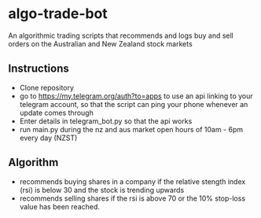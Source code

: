 # algo-trade-bot
An algorithmic trading scripts that recommends and logs buy and sell orders on the Australian and New Zealand stock markets

## Instructions

- Clone repository 
- go to https://my.telegram.org/auth?to=apps to use an api linking to your telegram account, so that the script can ping your phone whenever an update comes through
- Enter details in telegram_bot.py so that the api works
- run main.py during the nz and aus market open hours of 10am - 6pm every day (NZST)

## Algorithm

- recommends buying shares in a company if the relative stength index (rsi) is below 30 and the stock is trending upwards
- recommends selling shares if the rsi is above 70 or the 10% stop-loss value has been reached. 
